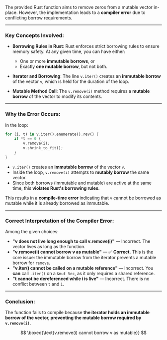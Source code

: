 The provided Rust function aims to remove zeros from a mutable vector in-place. However, the implementation leads to a **compiler error** due to conflicting borrow requirements.

---

### Key Concepts Involved:

- **Borrowing Rules in Rust**: Rust enforces strict borrowing rules to ensure memory safety. At any given time, you can have either:
  - One or more **immutable borrows**, or
  - Exactly **one mutable borrow**, but not both.

- **Iterator and Borrowing**: The line `v.iter()` creates an **immutable borrow** of the vector `v`, which is held for the duration of the loop.

- **Mutable Method Call**: The `v.remove(i)` method requires a **mutable borrow** of the vector to modify its contents.

---

### Why the Error Occurs:

In the loop:

```rust
for (i, t) in v.iter().enumerate().rev() {
    if *t == 0 {
        v.remove(i);
        v.shrink_to_fit();
    }
}
```

- `v.iter()` creates an **immutable borrow** of the vector `v`.
- Inside the loop, `v.remove(i)` attempts to **mutably borrow** the same vector.
- Since both borrows (immutable and mutable) are active at the same time, this **violates Rust's borrowing rules**.

This results in a **compile-time error** indicating that `v` cannot be borrowed as mutable while it is already borrowed as immutable.

---

### Correct Interpretation of the Compiler Error:

Among the given choices:

- **"v does not live long enough to call v.remove(i)"** — Incorrect. The vector lives as long as the function.
- **"v.remove(i) cannot borrow v as mutable"** — ✅ **Correct.** This is the core issue: the immutable borrow from the iterator prevents a mutable borrow for `remove`.
- **"v.iter() cannot be called on a mutable reference"** — Incorrect. You **can** call `.iter()` on a `&mut Vec`, as it only requires a shared reference.
- **"t cannot be dereferenced while i is live"** — Incorrect. There is no conflict between `t` and `i`.

---

### Conclusion:

The function fails to compile because **the iterator holds an immutable borrow of the vector, preventing the mutable borrow required by `v.remove(i)`**.

$$
\boxed{\text{v.remove(i) cannot borrow v as mutable}}
$$
